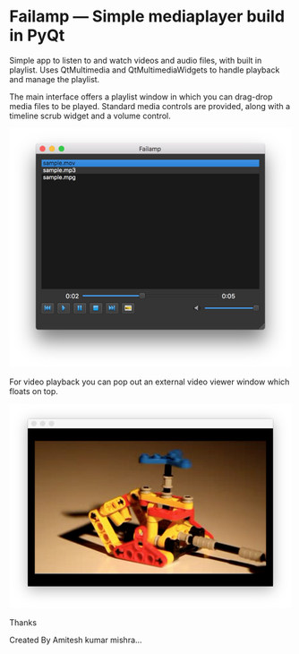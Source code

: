# Failamp — Simple mediaplayer build in PyQt

Simple app to listen to and watch videos and audio files, 
with built in playlist. Uses QtMultimedia and QtMultimediaWidgets
to handle playback and manage the playlist.

The main interface offers a playlist window in which you can drag-drop
media files to be played. Standard media controls are provided, along
with a timeline scrub widget and a volume control.

![Mediaplayer](screenshot-mediaplayer1.jpg)

For video playback you can pop out an external video viewer window
which floats on top.

![Mediaplayer](screenshot-mediaplayer2.jpg)

Thanks

Created By Amitesh kumar mishra...